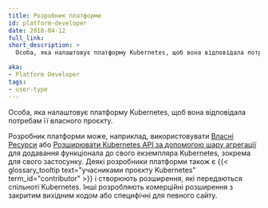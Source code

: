 ```yaml
---
title: Розробник платформи
id: platform-developer
date: 2018-04-12
full_link:
short_description: >
  Особа, яка налаштовує платформу Kubernetes, щоб вона відповідала потребам її власного проєкту.

aka:
- Platform Developer
tags:
- user-type
---
```


Особа, яка налаштовує платформу Kubernetes, щоб вона відповідала потребам її власного проєкту.

<!--more-->

Розробник платформи може, наприклад, використовувати [Власні Ресурси](/docs/concepts/extend-kubernetes/api-extension/custom-resources/) або [Розширювати Kubernetes API за допомогою шару агрегації](/docs/concepts/extend-kubernetes/api-extension/apiserver-aggregation/) для додавання функціонала до свого екземпляра Kubernetes, зокрема для свого застосунку. Деякі розробники платформи також є {{< glossary_tooltip text="учасниками проєкту Kubernetes" term_id="contributor" >}} і створюють розширення, які передаються спільноті Kubernetes. Інші розробляють комерційні розширення з закритим вихідним кодом або специфічні для певного сайту.
